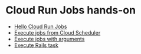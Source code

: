 # Cloud Run Jobs hands-on

- [Hello Cloud Run Jobs](./hello/)
- [Execute jobs from Cloud Scheduler](./arguments/)
- [Execute jobs with arguments](./arguments/)
- [Execute Rails task](./rails-task/)
